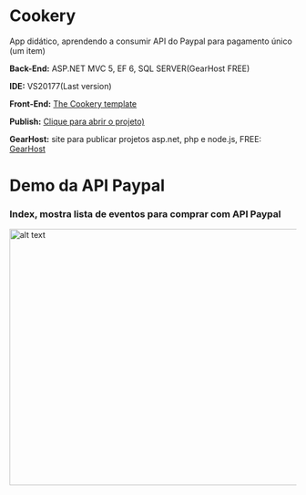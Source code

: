 # Cookery

App didático, aprendendo a consumir API do Paypal para pagamento único (um item)

**Back-End:** ASP.NET MVC 5, EF 6, SQL SERVER(GearHost FREE)

**IDE:** VS20177(Last version)

**Front-End:** [The Cookery template](https://w3layouts.com/cookery-food-category-flat-bootstrap-responsive-web-template//)

**Publish:** [Clique para abrir o projeto)](http://cookeryapp.gear.host/)

**GearHost:** site para publicar projetos asp.net, php e node.js, FREE: [GearHost](https://www.gearhost.com/)

# Demo da API Paypal

### Index, mostra lista de eventos para comprar com API Paypal
<img src="https://media.giphy.com/media/jyuuPAWItd9Pn3qCiu/giphy.gif" alt="alt text" width="600" height="450">













